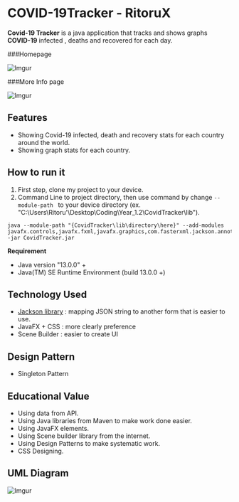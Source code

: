 # COVID-19Tracker - RitoruX
**Covid-19 Tracker** is a java application that tracks and shows graphs **COVID-19** infected , deaths and recovered for each day.

###Homepage

![Imgur](https://imgur.com/CT8SKNH.png)

###More Info page

![Imgur](https://imgur.com/03ZCnjf.png)
## Features
* Showing Covid-19 infected, death and recovery stats for each country around the world.
* Showing graph stats for each country.
## How to run it
 1. First step, clone my project to your device.
 2. Command Line to project directory, then use command by change  ```--module-path ``` to your device directory (ex. "C:\Users\Ritoru'\Desktop\Coding\Year_1.2\CovidTracker\lib"). 
 ``` 
 java --module-path "{CovidTracker\lib\directory\here}" --add-modules javafx.controls,javafx.fxml,javafx.graphics,com.fasterxml.jackson.annotation,com.fasterxml.jackson.core,com.fasterxml.jackson.databind  -jar CovidTracker.jar 
```
**Requirement** 
 * Java version "13.0.0" +
 * Java(TM) SE Runtime Environment (build 13.0.0 +) 
## Technology Used
* [Jackson library](https://github.com/FasterXML/jackson) : mapping JSON string to another form that is easier to use.
* JavaFX + CSS : more clearly preference
* Scene Builder : easier to create UI
## Design Pattern
* Singleton Pattern
## Educational Value
* Using data from API.
* Using Java libraries from Maven to make work done easier.
* Using JavaFX elements.
* Using Scene builder library from the internet.
* Using Design Patterns to make systematic work.
* CSS Designing.
## UML Diagram
![Imgur](https://imgur.com/nVEQu3o.png)

